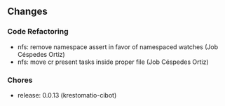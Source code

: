 ## Changes

### Code Refactoring

* nfs: remove namespace assert in favor of namespaced watches (Job Céspedes Ortiz)
* nfs: move cr present tasks inside proper file (Job Céspedes Ortiz)

### Chores

* release: 0.0.13 (krestomatio-cibot)

